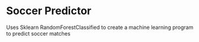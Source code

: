 # Soccer Predictor
 Uses Sklearn RandomForestClassified to create a machine learning program to predict soccer matches
